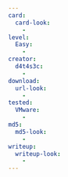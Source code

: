 ```yaml
---
card:
  card-look:
    -
level:
  Easy:
    -
creator:
  d4t4s3c:
    -
download:
  url-look:
    -
tested:
  VMware:
    -
md5:
  md5-look:
    -
writeup:
  writeup-look:
    -
---
```

